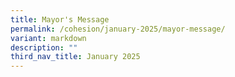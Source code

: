 ```yaml
---
title: Mayor's Message
permalink: /cohesion/january-2025/mayor-message/
variant: markdown
description: ""
third_nav_title: January 2025
---
```

